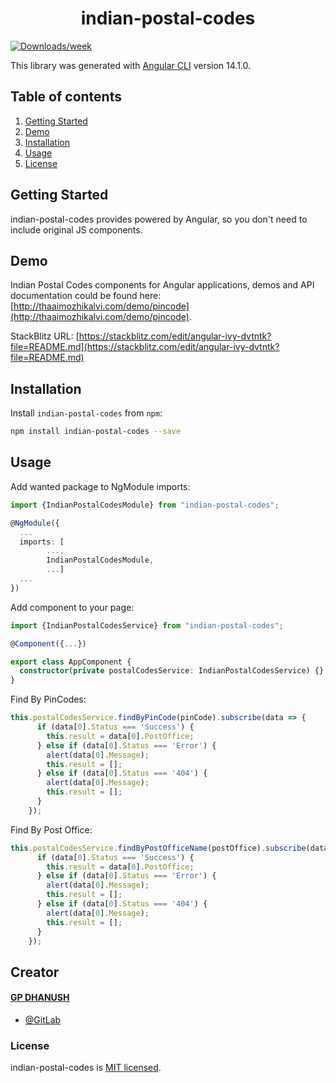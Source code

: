 <div align="center">
    <h1>indian-postal-codes</h1>
</div>

[![Downloads/week](https://img.shields.io/npm/dw/indian-postal-codes)](https://npmjs.org/package/indian-postal-codes)

This library was generated with [Angular CLI](https://github.com/angular/angular-cli) version 14.1.0.

## Table of contents

1. [Getting Started](#getting-started)
2. [Demo](#demo)
3. [Installation](#installation)
4. [Usage](#usage)
5. [License](#license)

## Getting Started

indian-postal-codes provides powered by Angular, so you don't need to include original JS components.

## Demo

Indian Postal Codes components for Angular applications, demos and API documentation could be found here:
[http://thaaimozhikalvi.com/demo/pincode](http://thaaimozhikalvi.com/demo/pincode).

StackBlitz URL: [https://stackblitz.com/edit/angular-ivy-dvtntk?file=README.md](https://stackblitz.com/edit/angular-ivy-dvtntk?file=README.md)

## Installation

Install `indian-postal-codes` from `npm`:

```bash
npm install indian-postal-codes --save
```

## Usage

Add wanted package to NgModule imports:

```typescript
import {IndianPostalCodesModule} from "indian-postal-codes";

@NgModule({
  ...
  imports: [
        ...,
        IndianPostalCodesModule,
        ...]
  ...
})
```

Add component to your page:

```typescript
import {IndianPostalCodesService} from "indian-postal-codes";

@Component({...})

export class AppComponent {
  constructor(private postalCodesService: IndianPostalCodesService) {}
}
```

Find By PinCodes:

```typescript
this.postalCodesService.findByPinCode(pinCode).subscribe(data => {
      if (data[0].Status === 'Success') {
        this.result = data[0].PostOffice;
      } else if (data[0].Status === 'Error') {
        alert(data[0].Message);
        this.result = [];
      } else if (data[0].Status === '404') {
        alert(data[0].Message);
        this.result = [];
      }
    });
```

Find By Post Office:

```typescript
this.postalCodesService.findByPostOfficeName(postOffice).subscribe(data => {
      if (data[0].Status === 'Success') {
        this.result = data[0].PostOffice;
      } else if (data[0].Status === 'Error') {
        alert(data[0].Message);
        this.result = [];
      } else if (data[0].Status === '404') {
        alert(data[0].Message);
        this.result = [];
      }
    });
```

## Creator

#### [GP DHANUSH](mailto:agprakash406@gmail.com)

- [@GitLab](https://gitlab.com/gpdhanush)

### License

indian-postal-codes is [MIT licensed](https://github.com/gpdhanush/indian-postal-codes/blob/b2279d35d3a94899da310370652abdc0f3c793d6/LICENSE).
